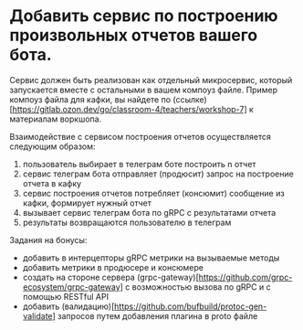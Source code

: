 # Добавить сервис по построению произвольных отчетов вашего бота.

Сервис должен быть реализован как отдельный микросервис, который запускается вместе с остальными в вашем компоуз файле. Пример компоуз файла для кафки, вы найдете по (ссылке)[https://gitlab.ozon.dev/go/classroom-4/teachers/workshop-7] к материалам воркшопа.

Взаимодействие с сервисом построения отчетов осуществляется следующим образом:
1. пользователь выбирает в телеграм боте построить n отчет
2. сервис телеграм бота отправляет (продюсит) запрос на построение отчета в кафку
3. сервис построения отчетов потребляет (консюмит) сообщение из кафки, формирует нужный отчет
4. вызывает сервис телеграм бота по gRPC с результатами отчета
5. результаты возвращаются пользователю в телеграм

Задания на бонусы:
- добавить в интерцепторы gRPC метрики на вызываемые методы
- добавить метрики в продюсере и консюмере
- создать на стороне сервера (grpc-gateway)[https://github.com/grpc-ecosystem/grpc-gateway] с возможностью вызова по gRPC и с помощью RESTful API
- добавить (валидацию)[https://github.com/bufbuild/protoc-gen-validate] запросов путем добавления плагина в proto файле